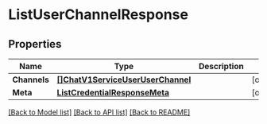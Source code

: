 # ListUserChannelResponse

## Properties

Name | Type | Description | Notes
------------ | ------------- | ------------- | -------------
**Channels** | [**[]ChatV1ServiceUserUserChannel**](chat.v1.service.user.user_channel.md) |  |[optional] 
**Meta** | [**ListCredentialResponseMeta**](ListCredentialResponse_meta.md) |  |[optional] 

[[Back to Model list]](../README.md#documentation-for-models) [[Back to API list]](../README.md#documentation-for-api-endpoints) [[Back to README]](../README.md)


